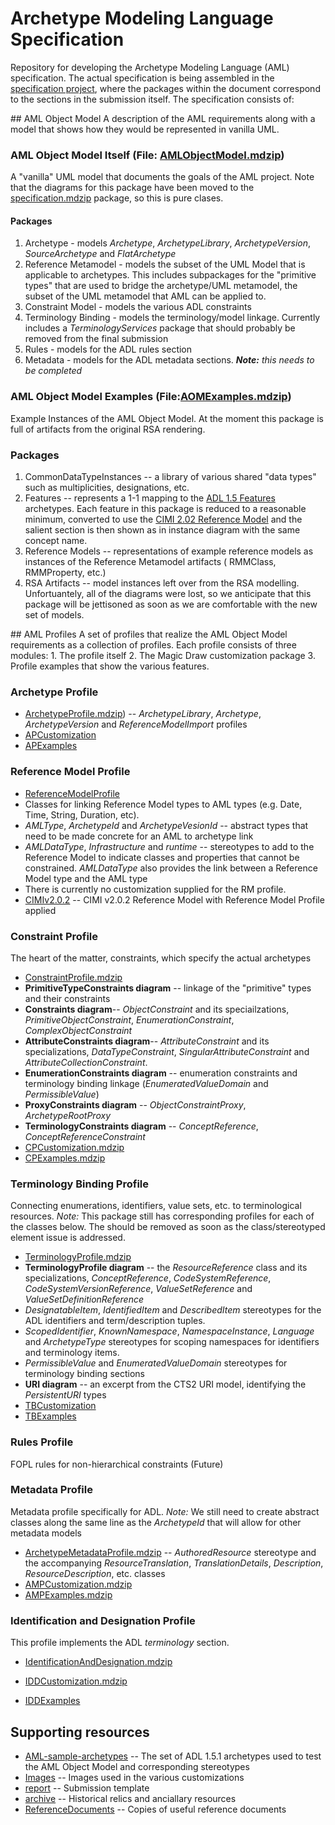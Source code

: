 # Archetype Modeling Language Specification

Repository for developing the Archetype Modeling Language (AML) specification.  The actual specification is being assembled in
the [specification project](specification.mdzip), where the packages within the document correspond to the sections in the 
submission itself.  The specification consists of:

<hl/>
## AML Object Model
A description of the AML requirements along with a model that shows how they would be represented in vanilla UML.

### AML Object Model Itself (File: [AMLObjectModel.mdzip](AMLObjectModel.mdzip))
A "vanilla" UML model that documents the goals of the AML project. Note that
the diagrams for this package have been moved to the [specification.mdzip](specification.mdzip) package, so this is pure clases.

#### Packages

1. Archetype - models *Archetype*, *ArchetypeLibrary*, *ArchetypeVersion*, *SourceArchetype* and *FlatArchetype*
2. Reference Metamodel - models the subset of the UML Model that is applicable to archetypes.  This includes subpackages for the "primitive types" that are used to bridge the archetype/UML metamodel,  the subset of the UML metamodel that AML can be applied to.  
3. Constraint Model - models the various ADL constraints
4. Terminology Binding - models the terminology/model linkage.  Currently includes a *TerminologyServices* package that should probably be removed from the final submission
5. Rules - models for the ADL rules section
6. Metadata - models for the ADL metadata sections.  ***Note:*** *this needs to be completed*

### AML Object Model Examples (File:[AOMExamples.mdzip](AOMExamples.mdzip))
Example Instances of the AML Object Model.  At the moment this package is full of artifacts from the 
original RSA rendering. 

### Packages

1. CommonDataTypeInstances -- a library of various shared "data types" such as multiplicities, designations, etc.
2. Features -- represents a 1-1 mapping to the [ADL 1.5 Features](https://github.com/openEHR/adl-archetypes/tree/master/ADL15-reference/features) archetypes. Each
feature in this package is reduced to a reasonable minimum, converted to use the [CIMI 2.02 Reference Model](CIMIv2.mdzip) and the salient section
is then shown as in instance diagram with the same concept name.
2. Reference Models -- representations of example reference models as instances of the Reference Metamodel artifacts ( RMMClass, RMMProperty, etc.) 
3. RSA Artifacts -- model instances left over from the RSA modelling. Unfortuantely, all of the diagrams were lost, so we anticipate that this package will be jettisoned as soon as we are comfortable with the new set of models.


<hl/>
## AML Profiles
A set of profiles that realize the AML Object Model requirements as a collection of profiles. Each profile consists of three modules:
1. The profile itself
2. The Magic Draw customization package
3. Profile examples that show the various features.

### Archetype Profile  
* [ArchetypeProfile.mdzip](ArchetypeProfile.mdzip)) -- *ArchetypeLibrary*, *Archetype*, *ArchetypeVersion* and *ReferenceModelImport* profiles
* [APCustomization](APCustomization.mdzip)
* [APExamples](APExamples.mdzip)


### Reference Model Profile
* [ReferenceModelProfile](ReferenceModelProfile.mdzip)
 * Classes for linking Reference Model types to AML types (e.g. Date, Time, String, Duration, etc).
 * *AMLType*, *ArchetypeId* and *ArchetypeVesionId* -- abstract types that need to be made concrete for an AML to archetype link
 * *AMLDataType*, *Infrastructure* and *runtime* -- stereotypes to add to the Reference Model to indicate classes and properties that cannot be constrained.  *AMLDataType* also provides the link between a Reference Model type and the AML type
* There is currently no customization supplied for the RM profile.
* [CIMIv2.0.2](CIMIv2.mdzip) -- CIMI v2.0.2 Reference Model with Reference Model Profile applied

### Constraint Profile
The heart of the matter, constraints, which specify the actual archetypes
* [ConstraintProfile.mdzip](ConstraintProfile.mdzip)
 * **PrimitiveTypeConstraints diagram** -- linkage of the "primitive" types and their constraints
 * **Constraints diagram**-- *ObjectConstraint* and its speciailzations, *PrimitiveObjectConstraint*, *EnumerationConstraint*, *ComplexObjectConstraint*
 * **AttributeConstraints diagram**-- *AttributeConstraint* and its specializations, *DataTypeConstraint*, *SingularAttributeConstraint* and *AttributeCollectionConstraint*.
 * **EnumerationConstraints diagram** -- enumeration constraints and terminology binding linkage (*EnumeratedValueDomain* and *PermissibleValue*)
 * **ProxyConstraints diagram** -- *ObjectConstraintProxy*, *ArchetypeRootProxy*
 * **TerminologyConstraints diagram** -- *ConceptReference*, *ConceptReferenceConstraint*
* [CPCustomization.mdzip](CPCustomization.mdzip)
* [CPExamples.mdzip](CPExamples.mdzip)

### Terminology Binding Profile
Connecting enumerations, identifiers, value sets, etc. to terminological resources. *Note:* This package still has corresponding profiles for each of the classes below.  The should be removed as soon as the class/stereotyped element issue is addressed.
* [TerminologyProfile.mdzip](TerminologyProfile.mdzip) 
 * **TerminologyProfile diagram** -- the *ResourceReference* class and its specializations, *ConceptReference*, *CodeSystemReference*, *CodeSystemVersionReference*, *ValueSetReference* and *ValueSetDefinitionReference*
  * *DesignatableItem*, *IdentifiedItem* and *DescribedItem* stereotypes for the ADL identifiers and term/description tuples.
 * *ScopedIdentifier*, *KnownNamespace*, *NamespaceInstance*, *Language* and *ArchetypeType* stereotypes for scoping namespaces for identifiers and terminology items.
 * *PermissibleValue* and *EnumeratedValueDomain* stereotypes for terminology binding sections
 * **URI diagram** -- an excerpt from the CTS2 URI model, identifying the *PersistentURI* types
* [TBCustomization](TBCustomization.mdzip)
* [TBExamples](TBExamples.mdzip)

### Rules Profile
FOPL rules for non-hierarchical constraints (Future)

### Metadata Profile
Metadata profile specifically for ADL.  *Note:* We still need to create abstract classes along the same line as the *ArchetypeId* that will allow for other metadata models
* [ArchetypeMetadataProfile.mdzip](ArchetypeMetadataProfile.mdzip) -- *AuthoredResource* stereotype and the accompanying *ResourceTranslation*, *TranslationDetails*, *Description*, *ResourceDescription*, etc. classes
* [AMPCustomization.mdzip](AMPCustomization.mdzip)
* [AMPExamples.mdzip](AMPExamples.mdzip)

### Identification and Designation Profile
This profile implements the ADL *terminology* section.

* [IdentificationAndDesignation.mdzip](IdentificationAndDesignation.mdzip)

* [IDDCustomization.mdzip](IDDCustomization.mdzip)
* [IDDExamples](IDDExamples.mdzip)


## Supporting resources
* [AML-sample-archetypes](aml-sample-archetypes) -- The set of ADL 1.5.1 archetypes used to test the AML Object Model and corresponding stereotypes
* [Images](images) -- Images used in the various customizations
* [report](report) -- Submission template
* [archive](archive) -- Historical relics and anciallary resources
* [ReferenceDocuments](ReferenceDocuments) -- Copies of useful reference documents
